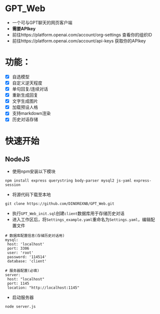 # GPT_Web
- 一个可与GPT聊天的网页客户端
- **需要APIkey**
- 前往https://platform.openai.com/account/org-settings 查看你的组织ID
- 前往https://platform.openai.com/account/api-keys 获取你的APIkey
# 功能：
- [x] 自选模型
- [x] 自定义逆天程度 
- [x] 单句回复/连续对话
- [x] 重新生成回复
- [x] 文字生成图片
- [x] 加载预设人格
- [x] 支持markdown渲染
- [x] 历史对话存储
# 快速开始
## NodeJS
- 使用npm安装以下模块
```
npm install express querystring body-parser mysql2 js-yaml express-session
```
- 将源代码下载至本地
```
git clone https://github.com/DINOREXNB/GPT_Web.git
```
- 执行`GPT_Web_init.sql`创建`client`数据库用于存储历史对话
- 进入工作区后，将`Settings_example.yaml`重命名为`Settings.yaml`，编辑配置文件
```
# 数据库配置信息(存储历史对话用)
mysql:
 host: 'localhost'
 port: 3306
 user: 'root'
 password: '114514'
 database: 'client'

# 服务器配置(必填)
server:
 host: "localhost"
 port: 1145
 location: "http://localhost:1145"
```
- 启动服务器
```
node server.js
```
